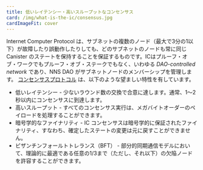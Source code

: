 ```yaml
---
title: 低いレイテンシー・高いスループットなコンセンサス
card: /img/what-is-the-ic/consensus.jpg
cardImageFit: cover
---
```


Internet Computer Protocol は、サブネットの複数のノード（最大で3分の1以下）が故障したり誤動作したりしても、どのサブネットのノードも常に同じ Canister のステートを保持することを保証するものです。ICはプルーフ・オブ・ワークでもプルーフ・オブ・ステークでもなく、いわゆる *DAO-controlled network* であり、NNS DAO がサブネットノードのメンバーシップを管理します。
[コンセンサスプロトコル](/how-it-works/consensus/) は、以下のような望ましい特性を有しています。
- 低いレイテンシー - 少ないラウンド数の交換で合意に達します。通常、1～2秒以内にコンセンサスに到達します。
- 高いスループット - すべてのコンセンサス実行は、メガバイトオーダーのペイロードを処理することができます。
- 暗号学的なファイナリティ - IC コンセンサスは暗号学的に保証されたファイナリティ、すなわち、確定したステートの変更は元に戻すことができません。
- ビザンチンフォールトトレランス（BFT） - 部分的同期通信モデルにおいて、理論的に最適である任意の1/3まで（ただし、それ以下）の欠陥ノードを許容することができます。

<!--
---
title: Low-latency high-throughput consensus
card: /img/what-is-the-ic/consensus.jpg
cardImageFit: cover
---

The Internet Computer Protocol ensures that the nodes any subnet always hold the same canister state—even if multiple nodes of a subnet (up to less than one third) are faulty or misbehave. The IC is neither a proof-of-work, nor a proof-of-stake network, but a so-called *DAO-controlled network*, where the NNS DAO manages subnet node membership.
The [consensus protocol](/how-it-works/consensus/) has the following desirable properties:
- Low latency – A small number of rounds of exchange suffice to reach agreement. Normally consensus is reached within 1 to 2 seconds.
- High throughput – Every consensus execution can handle payloads in the order of megabytes.
- Cryptographic finality – IC consensus reaches cryptographically-guaranteed finality, that is, finalized state changes cannot be undone.
- Byzantine fault tolerance (BFT) – Being able to tolerate up to (but less than) one third of arbitrarily faulty nodes is theoretically optimal in the considered partially synchronous communication model.
  
-->
